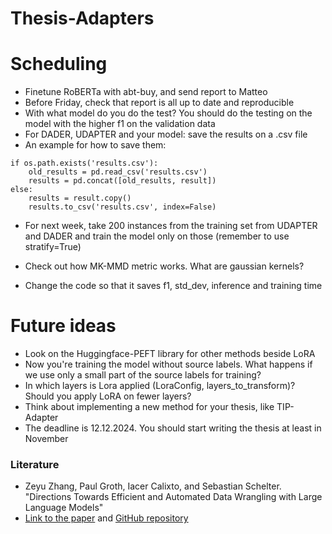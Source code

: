 # Thesis-Adapters

# Scheduling
- Finetune RoBERTa with abt-buy, and send report to Matteo
- Before Friday, check that report is all up to date and reproducible
- With what model do you do the test? You should do the testing on the model with the higher f1 on the validation data
- For DADER, UDAPTER and your model: save the results on a .csv file
- An example for how to save them:

``` 
if os.path.exists('results.csv'):
    old_results = pd.read_csv('results.csv')
    results = pd.concat([old_results, result])
else:
    results = result.copy()
    results.to_csv('results.csv', index=False)
```
- For next week, take 200 instances from the training set from UDAPTER and DADER and train the model only on those (remember to use stratify=True)

- Check out how MK-MMD metric works. What are gaussian kernels?
- Change the code so that it saves f1, std_dev, inference and training time


# Future ideas
- Look on the Huggingface-PEFT library for other methods beside LoRA
- Now you're training the model without source labels. What happens if we use only a small part of the source labels for training?
- In which layers is Lora applied (LoraConfig, layers_to_transform)? Should you apply LoRA on fewer layers?
- Think about implementing a new method for your thesis, like TIP-Adapter
- The deadline is 12.12.2024. You should start writing the thesis at least in November

### Literature
  - Zeyu Zhang, Paul Groth, Iacer Calixto, and Sebastian Schelter. "Directions Towards Efficient and Automated Data Wrangling with Large Language Models"
  - [Link to the paper](https://www.wis.ewi.tudelft.nl/assets/files/dbml2024/DBML24_paper_1.pdf) and [GitHub repository](https://github.com/Jantory/cpwrangle)


